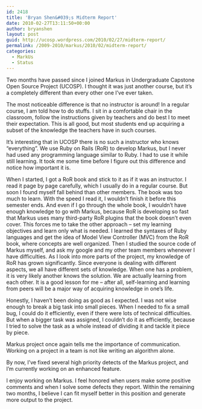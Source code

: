 ```yaml
---
id: 2418
title: 'Bryan Shen&#039;s Midterm Report'
date: 2010-02-27T13:11:50+00:00
author: bryanshen
layout: post
guid: http://ucosp.wordpress.com/2010/02/27/midterm-report/
permalink: /2009-2010/markus/2010/02/midterm-report/
categories:
  - MarkUs
  - Status
---
```

Two months have passed since I joined Markus in Undergraduate Capstone Open Source Project (UCOSP). I thought it was just another course, but it&#8217;s a completely different than every other one I&#8217;ve ever taken.

The most noticeable difference is that no instructor is around! In a regular course, I am told how to do stuffs. I sit in a comfortable chair in the classroom, follow the instructions given by teachers and do best I to meet their expectation. This is all good, but most students end up acquiring a subset of the knowledge the teachers have in such courses.

It&#8217;s interesting that in UCOSP there is no such a instructor who knows &#8220;everything&#8221;. We use Ruby on Rails (RoR) to develop Markus, but I never had used any programming language similar to Ruby. I had to use it while still learning. It took me some time before I figure out this difference and notice how important it is.

When I started, I got a RoR book and stick to it as if it was an instructor. I read it page by page carefully, which I usually do in a regular course. But soon I found myself fall behind than other members. The book was too much to learn. With the speed I read it, I wouldn&#8217;t finish it before this semester ends. And even if I go through the whole book, I wouldn&#8217;t have enough knowledge to go with Markus, because RoR is developing so fast that Markus uses many third-party RoR plugins that the book doesn&#8217;t even cover. This forces me to take the other approach &#8211; set my learning objectives and learn only what is needed. I learned the syntaxes of Ruby languages and get the idea of Model View Controller (MVC) from the RoR book, where concepts are well organized. Then I studied the source code of Markus myself, and ask my google and my other team members whenever I have difficulties. As I look into more parts of the project, my knowledge of RoR has grown significantly. Since everyone is dealing with different aspects, we all have different sets of knowledge. When one has a problem, it is very likely another knows the solution. We are actually learning from each other. It is a good lesson for me – after all, self-learning and learning from peers will be a major way of acquiring knowledge in one&#8217;s life.

Honestly, I haven&#8217;t been doing as good as I expected. I was not wise enough to break a big task into small pieces. When I needed to fix a small bug, I could do it efficiently, even if there were lots of technical difficulties. But when a bigger task was assigned, I couldn&#8217;t do it as efficiently, because I tried to solve the task as a whole instead of dividing it and tackle it piece by piece.

Markus project once again tells me the importance of communication. Working on a project in a team is not like writing an algorithm alone.

By now, I&#8217;ve fixed several high priority detects of the Markus project, and I&#8217;m currently working on an enhanced feature.

I enjoy working on Markus. I feel honored when users make some positive comments and when I solve some defects they report. Within the remaining two months, I believe I can fit myself better in this position and generate more output to the project.